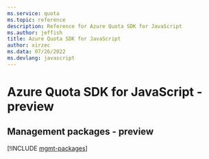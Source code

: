 ```yaml
---
ms.service: quota
ms.topic: reference
description: Reference for Azure Quota SDK for JavaScript
ms.author: jeffish
title: Azure Quota SDK for JavaScript
author: xirzec
ms.data: 07/26/2022
ms.devlang: javascript
---
```

# Azure Quota SDK for JavaScript - preview

## Management packages - preview
[!INCLUDE [mgmt-packages](quota-mgmt-index.md)]